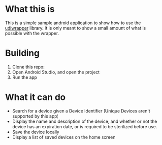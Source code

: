 # What this is
This is a simple sample android application to show how to use the [udiwrapper](https://github.com/bensmith41/udiwrapper) library. It is only meant to show a small amount of what is possible with the wrapper.

# Building
1) Clone this repo:
2) Open Android Studio, and open the project
3) Run the app

# What it can do
- Search for a device given a Device Identifier (Unique Devices aren't supported by this app)
- Display the name and description of the device, and whether or not the device has an expiration date, or is required to be sterilized before use.
- Save the device locally
- Display a list of saved devices on the home screen